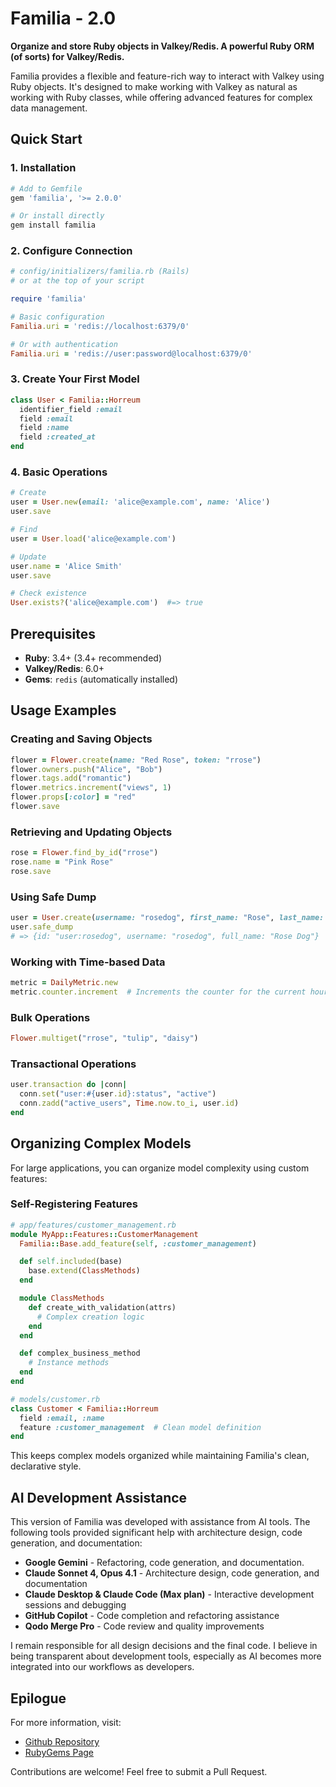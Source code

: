 # Familia - 2.0

**Organize and store Ruby objects in Valkey/Redis. A powerful Ruby ORM (of sorts) for Valkey/Redis.**

Familia provides a flexible and feature-rich way to interact with Valkey using Ruby objects. It's designed to make working with Valkey as natural as working with Ruby classes, while offering advanced features for complex data management.

## Quick Start

### 1. Installation

```bash
# Add to Gemfile
gem 'familia', '>= 2.0.0'

# Or install directly
gem install familia
```

### 2. Configure Connection

```ruby
# config/initializers/familia.rb (Rails)
# or at the top of your script

require 'familia'

# Basic configuration
Familia.uri = 'redis://localhost:6379/0'

# Or with authentication
Familia.uri = 'redis://user:password@localhost:6379/0'
```

### 3. Create Your First Model

```ruby
class User < Familia::Horreum
  identifier_field :email
  field :email
  field :name
  field :created_at
end
```

### 4. Basic Operations

```ruby
# Create
user = User.new(email: 'alice@example.com', name: 'Alice')
user.save

# Find
user = User.load('alice@example.com')

# Update
user.name = 'Alice Smith'
user.save

# Check existence
User.exists?('alice@example.com')  #=> true
```

## Prerequisites

- **Ruby**: 3.4+ (3.4+ recommended)
- **Valkey/Redis**: 6.0+
- **Gems**: `redis` (automatically installed)


## Usage Examples

### Creating and Saving Objects

```ruby
flower = Flower.create(name: "Red Rose", token: "rrose")
flower.owners.push("Alice", "Bob")
flower.tags.add("romantic")
flower.metrics.increment("views", 1)
flower.props[:color] = "red"
flower.save
```

### Retrieving and Updating Objects

```ruby
rose = Flower.find_by_id("rrose")
rose.name = "Pink Rose"
rose.save
```

### Using Safe Dump

```ruby
user = User.create(username: "rosedog", first_name: "Rose", last_name: "Dog")
user.safe_dump
# => {id: "user:rosedog", username: "rosedog", full_name: "Rose Dog"}
```

### Working with Time-based Data

```ruby
metric = DailyMetric.new
metric.counter.increment  # Increments the counter for the current hour
```

### Bulk Operations

```ruby
Flower.multiget("rrose", "tulip", "daisy")
```

### Transactional Operations

```ruby
user.transaction do |conn|
  conn.set("user:#{user.id}:status", "active")
  conn.zadd("active_users", Time.now.to_i, user.id)
end
```

## Organizing Complex Models

For large applications, you can organize model complexity using custom features:

### Self-Registering Features

```ruby
# app/features/customer_management.rb
module MyApp::Features::CustomerManagement
  Familia::Base.add_feature(self, :customer_management)

  def self.included(base)
    base.extend(ClassMethods)
  end

  module ClassMethods
    def create_with_validation(attrs)
      # Complex creation logic
    end
  end

  def complex_business_method
    # Instance methods
  end
end

# models/customer.rb
class Customer < Familia::Horreum
  field :email, :name
  feature :customer_management  # Clean model definition
end
```

This keeps complex models organized while maintaining Familia's clean, declarative style.

## AI Development Assistance

This version of Familia was developed with assistance from AI tools. The following tools provided significant help with architecture design, code generation, and documentation:

- **Google Gemini** - Refactoring, code generation, and documentation.
- **Claude Sonnet 4, Opus 4.1** - Architecture design, code generation, and documentation
- **Claude Desktop & Claude Code (Max plan)** - Interactive development sessions and debugging
- **GitHub Copilot** - Code completion and refactoring assistance
- **Qodo Merge Pro** - Code review and quality improvements

I remain responsible for all design decisions and the final code. I believe in being transparent about development tools, especially as AI becomes more integrated into our workflows as developers.

## Epilogue

For more information, visit:
- [Github Repository](https://github.com/delano/familia)
- [RubyGems Page](https://rubygems.org/gems/familia)

Contributions are welcome! Feel free to submit a Pull Request.

